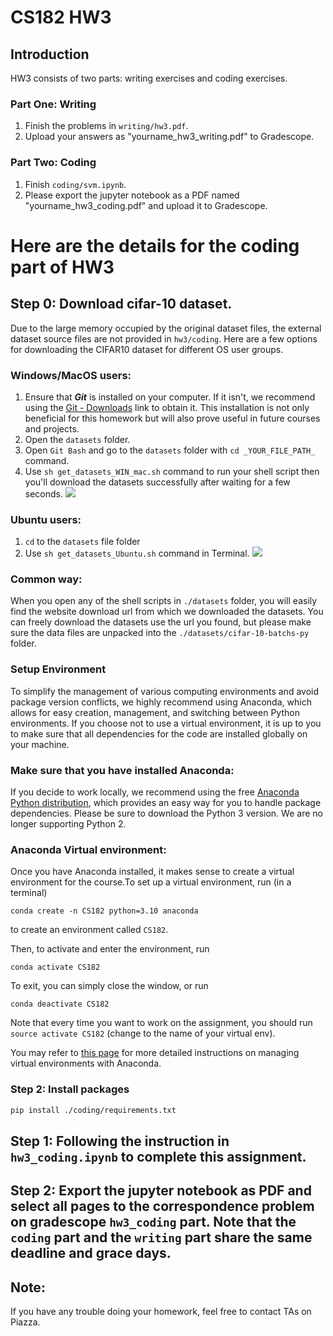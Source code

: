 # CS182 HW3

## Introduction

HW3 consists of two parts: writing exercises and coding exercises.

### Part One: Writing

1. Finish the problems in `writing/hw3.pdf`.
2. Upload your answers as "yourname_hw3_writing.pdf" to Gradescope.

### Part Two: Coding

1. Finish `coding/svm.ipynb`.
2. Please export the jupyter notebook as a PDF named  "yourname_hw3_coding.pdf" and upload it to Gradescope.



# Here are the details for the coding part of HW3

## **Step 0: Download cifar-10 dataset.**

Due to the large memory occupied by the original dataset files, the external dataset source files are not provided in `hw3/coding`. Here are a few options for downloading the CIFAR10 dataset for different OS user groups.

### Windows/MacOS users:

1. Ensure that ***Git*** is installed on your computer. If it isn't, we recommend using the [Git - Downloads](https://git-scm.com/downloads) link to obtain it. This installation is not only beneficial for this homework but will also prove useful in future courses and projects.
2. Open the `datasets` folder.
3. Open `Git Bash` and go to the `datasets` folder with `cd _YOUR_FILE_PATH_ `command.
4. Use `sh get_datasets_WIN_mac.sh` command to run your shell script then you'll download the datasets successfully after waiting for a few seconds.
![](./coding/image/windows.png)

### Ubuntu users:

1. `cd` to the `datasets` file folder
2. Use `sh get_datasets_Ubuntu.sh` command in Terminal.
![](./coding/image/ubuntu.png)

### Common way:

When you open any of the shell scripts in `./datasets` folder, you will easily find the website download url from which we downloaded the datasets. You can freely download the datasets use the url you found, but please make sure the data files are unpacked into the `./datasets/cifar-10-batchs-py` folder.

### Setup Environment

To simplify the management of various computing environments and avoid package version conflicts, we highly recommend using Anaconda, which allows for easy creation, management, and switching between Python environments. If you choose not to use a virtual environment, it is up to you to make sure that all dependencies for the code are installed globally on your machine.

### **Make sure that you have installed Anaconda:**

If you decide to work locally, we recommend using the free [Anaconda Python distribution](https://www.anaconda.com/download/), which provides an easy way for you to handle package dependencies. Please be sure to download the Python 3 version. We are no longer supporting Python 2.

### **Anaconda Virtual environment:**

Once you have Anaconda installed, it makes sense to create a virtual environment for the course.To set up a virtual environment, run (in a terminal)

`conda create -n CS182 python=3.10 anaconda`

to create an environment called `CS182`.

Then, to activate and enter the environment, run

`conda activate CS182`

To exit, you can simply close the window, or run

`conda deactivate CS182`

Note that every time you want to work on the assignment, you should run `source activate CS182` (change to the name of your virtual env).

You may refer to [this page](https://conda.io/docs/user-guide/tasks/manage-environments.html) for more detailed instructions on managing virtual environments with Anaconda.

### **Step 2: Install packages**

```bash
pip install ./coding/requirements.txt
```

## Step 1: Following the instruction in `hw3_coding.ipynb` to complete this assignment.

## Step 2: Export the jupyter notebook as PDF and select all pages to the correspondence problem on gradescope `hw3_coding` part. Note that the `coding` part and the `writing` part share the same deadline and grace days.

## **Note:**

If you have any trouble doing your homework, feel free to contact TAs on Piazza.